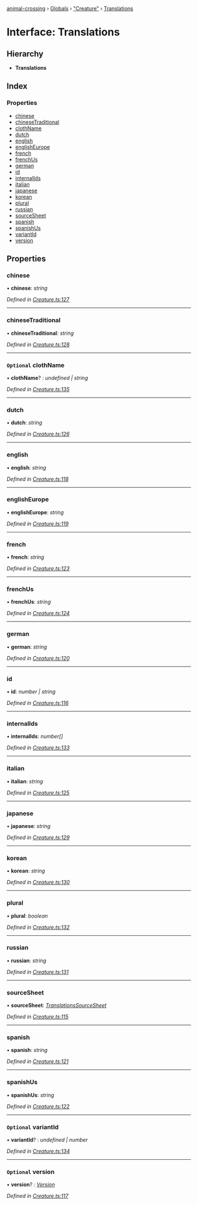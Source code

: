 [animal-crossing](../README.md) › [Globals](../globals.md) › ["Creature"](../modules/_creature_.md) › [Translations](_creature_.translations.md)

# Interface: Translations

## Hierarchy

* **Translations**

## Index

### Properties

* [chinese](_creature_.translations.md#chinese)
* [chineseTraditional](_creature_.translations.md#chinesetraditional)
* [clothName](_creature_.translations.md#optional-clothname)
* [dutch](_creature_.translations.md#dutch)
* [english](_creature_.translations.md#english)
* [englishEurope](_creature_.translations.md#englisheurope)
* [french](_creature_.translations.md#french)
* [frenchUs](_creature_.translations.md#frenchus)
* [german](_creature_.translations.md#german)
* [id](_creature_.translations.md#id)
* [internalIds](_creature_.translations.md#internalids)
* [italian](_creature_.translations.md#italian)
* [japanese](_creature_.translations.md#japanese)
* [korean](_creature_.translations.md#korean)
* [plural](_creature_.translations.md#plural)
* [russian](_creature_.translations.md#russian)
* [sourceSheet](_creature_.translations.md#sourcesheet)
* [spanish](_creature_.translations.md#spanish)
* [spanishUs](_creature_.translations.md#spanishus)
* [variantId](_creature_.translations.md#optional-variantid)
* [version](_creature_.translations.md#optional-version)

## Properties

###  chinese

• **chinese**: *string*

*Defined in [Creature.ts:127](https://github.com/Norviah/animal-crossing/blob/37a256e/module/types/Creature.ts#L127)*

___

###  chineseTraditional

• **chineseTraditional**: *string*

*Defined in [Creature.ts:128](https://github.com/Norviah/animal-crossing/blob/37a256e/module/types/Creature.ts#L128)*

___

### `Optional` clothName

• **clothName**? : *undefined | string*

*Defined in [Creature.ts:135](https://github.com/Norviah/animal-crossing/blob/37a256e/module/types/Creature.ts#L135)*

___

###  dutch

• **dutch**: *string*

*Defined in [Creature.ts:126](https://github.com/Norviah/animal-crossing/blob/37a256e/module/types/Creature.ts#L126)*

___

###  english

• **english**: *string*

*Defined in [Creature.ts:118](https://github.com/Norviah/animal-crossing/blob/37a256e/module/types/Creature.ts#L118)*

___

###  englishEurope

• **englishEurope**: *string*

*Defined in [Creature.ts:119](https://github.com/Norviah/animal-crossing/blob/37a256e/module/types/Creature.ts#L119)*

___

###  french

• **french**: *string*

*Defined in [Creature.ts:123](https://github.com/Norviah/animal-crossing/blob/37a256e/module/types/Creature.ts#L123)*

___

###  frenchUs

• **frenchUs**: *string*

*Defined in [Creature.ts:124](https://github.com/Norviah/animal-crossing/blob/37a256e/module/types/Creature.ts#L124)*

___

###  german

• **german**: *string*

*Defined in [Creature.ts:120](https://github.com/Norviah/animal-crossing/blob/37a256e/module/types/Creature.ts#L120)*

___

###  id

• **id**: *number | string*

*Defined in [Creature.ts:116](https://github.com/Norviah/animal-crossing/blob/37a256e/module/types/Creature.ts#L116)*

___

###  internalIds

• **internalIds**: *number[]*

*Defined in [Creature.ts:133](https://github.com/Norviah/animal-crossing/blob/37a256e/module/types/Creature.ts#L133)*

___

###  italian

• **italian**: *string*

*Defined in [Creature.ts:125](https://github.com/Norviah/animal-crossing/blob/37a256e/module/types/Creature.ts#L125)*

___

###  japanese

• **japanese**: *string*

*Defined in [Creature.ts:129](https://github.com/Norviah/animal-crossing/blob/37a256e/module/types/Creature.ts#L129)*

___

###  korean

• **korean**: *string*

*Defined in [Creature.ts:130](https://github.com/Norviah/animal-crossing/blob/37a256e/module/types/Creature.ts#L130)*

___

###  plural

• **plural**: *boolean*

*Defined in [Creature.ts:132](https://github.com/Norviah/animal-crossing/blob/37a256e/module/types/Creature.ts#L132)*

___

###  russian

• **russian**: *string*

*Defined in [Creature.ts:131](https://github.com/Norviah/animal-crossing/blob/37a256e/module/types/Creature.ts#L131)*

___

###  sourceSheet

• **sourceSheet**: *[TranslationsSourceSheet](../enums/_creature_.translationssourcesheet.md)*

*Defined in [Creature.ts:115](https://github.com/Norviah/animal-crossing/blob/37a256e/module/types/Creature.ts#L115)*

___

###  spanish

• **spanish**: *string*

*Defined in [Creature.ts:121](https://github.com/Norviah/animal-crossing/blob/37a256e/module/types/Creature.ts#L121)*

___

###  spanishUs

• **spanishUs**: *string*

*Defined in [Creature.ts:122](https://github.com/Norviah/animal-crossing/blob/37a256e/module/types/Creature.ts#L122)*

___

### `Optional` variantId

• **variantId**? : *undefined | number*

*Defined in [Creature.ts:134](https://github.com/Norviah/animal-crossing/blob/37a256e/module/types/Creature.ts#L134)*

___

### `Optional` version

• **version**? : *[Version](../enums/_creature_.version.md)*

*Defined in [Creature.ts:117](https://github.com/Norviah/animal-crossing/blob/37a256e/module/types/Creature.ts#L117)*

